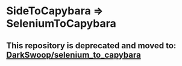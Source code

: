 # SideToCapybara => SeleniumToCapybara

## This repository is deprecated and moved to: [DarkSwoop/selenium\_to\_capybara](https://github.com/DarkSwoop/selenium_to_capybara)


